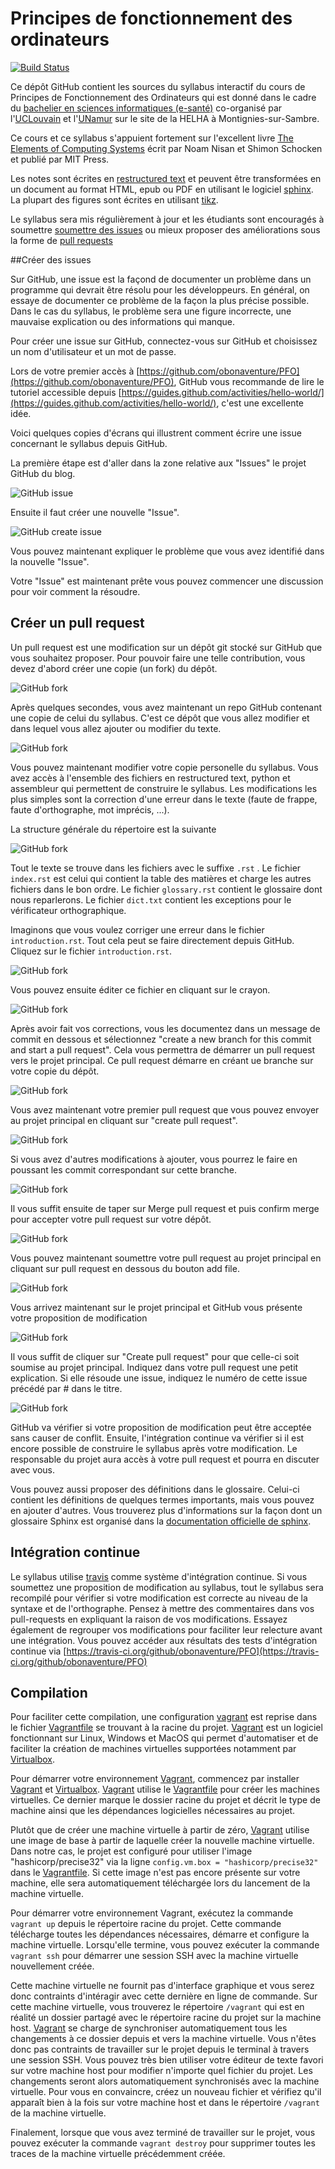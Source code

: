 # Principes de fonctionnement des ordinateurs

[![Build Status](https://travis-ci.org/obonaventure/PFO.svg?branch=master)](https://travis-ci.org/obonaventure/PFO.svg)

Ce dépôt GitHub contient les sources du syllabus interactif du cours de Principes de Fonctionnement des Ordinateurs qui est donné dans le cadre du [bachelier en sciences informatiques (e-santé)](https://uclouvain.be/bac-e-sante) co-organisé par l'[UCLouvain](https://uclouvain.be) et l'[UNamur](https://unamur.be) sur le site de la HELHA à Montignies-sur-Sambre.

Ce cours et ce syllabus s'appuient fortement sur l'excellent livre [The Elements of Computing Systems](https://www.nand2tetris.org) écrit par Noam Nisan et Shimon Schocken et publié par MIT Press.

Les notes sont écrites en [restructured text](http://docutils.sourceforge.net/rst.html) et peuvent être transformées en un document au format HTML, epub ou PDF en utilisant le logiciel [sphinx](https://sphinx-doc.org). La plupart des figures sont écrites en utilisant [tikz](https://pgf-tikz.github.io/pgf/pgfmanual.pdf). 

Le syllabus sera mis régulièrement à jour et les étudiants sont encouragés à soumettre [soumettre des issues](https://github.com/obonaventure/PFO/issues) ou mieux proposer des améliorations sous la forme de [pull requests](https://github.com/obonaventure/PFO/pulls)

##Créer des issues

Sur GitHub, une issue est la façond de documenter un problème dans un programme qui devrait être résolu pour les développeurs. En général, on essaye de documenter ce problème de la façon la plus précise possible. Dans le cas du syllabus, le problème sera une figure incorrecte, une mauvaise explication ou des informations qui manque. 

Pour créer une issue sur GitHub, connectez-vous sur GitHub et choisissez un
nom d'utilisateur et un mot de passe.

Lors de votre premier accès à [https://github.com/obonaventure/PFO](https://github.com/obonaventure/PFO), GitHub vous recommande de lire le tutoriel accessible depuis [https://guides.github.com/activities/hello-world/](https://guides.github.com/activities/hello-world/), c'est une excellente idée.

Voici quelques copies d'écrans qui illustrent comment écrire une issue concernant le syllabus depuis GitHub.

La première étape est d'aller dans la zone relative aux "Issues"
le projet GitHub du blog.

![GitHub issue](/images/github-issues.png)

Ensuite il faut créer une nouvelle "Issue".

![GitHub create issue](/images/github-create-issue.png)

Vous pouvez maintenant expliquer le problème que vous avez identifié dans la nouvelle "Issue".

Votre "Issue" est maintenant prête vous pouvez commencer une discussion pour
voir comment la résoudre. 

## Créer un pull request

Un pull request est une modification sur un dépôt git stocké sur GitHub que vous souhaitez proposer. Pour pouvoir faire une telle contribution, vous devez d'abord créer une copie (un fork) du dépôt.

![GitHub fork](/images/github-fork.png)

Après quelques secondes, vous avez maintenant un repo GitHub contenant
une copie de celui du syllabus. C'est ce dépôt que vous allez modifier et dans
lequel vous allez ajouter ou modifier du texte.

![GitHub fork](/images/github-fork-2.png)

Vous pouvez maintenant modifier votre copie personelle du syllabus. Vous avez accès à l'ensemble des fichiers en restructured text, python et assembleur qui permettent de construire le syllabus. Les modifications les plus simples sont la correction d'une erreur dans le texte (faute de frappe, faute d'orthographe, mot imprécis, ...). 

La structure générale du répertoire est la suivante

![GitHub fork](/images/github-rep.png)

Tout le texte se trouve dans les fichiers avec le suffixe ```.rst``` . Le fichier ```index.rst``` est celui qui contient la table des matières et charge les autres fichiers dans le bon ordre. Le fichier ```glossary.rst``` contient le glossaire dont nous reparlerons. Le fichier ```dict.txt``` contient les exceptions pour le vérificateur orthographique.

Imaginons que vous voulez corriger une erreur dans le fichier ```introduction.rst```. Tout cela peut se faire directement depuis GitHub. Cliquez sur le fichier ```introduction.rst```.

![GitHub fork](/images/github-intro.png)

Vous pouvez ensuite éditer ce fichier en cliquant sur le crayon.

![GitHub fork](/images/github-edit.png)

Après avoir fait vos corrections, vous les documentez dans un message de commit en dessous et sélectionnez "create a new branch for this commit and start a pull request". Cela vous permettra de démarrer un pull request vers le projet principal. Ce pull request démarre en créant ue branche sur votre copie du dépôt.

![GitHub fork](/images/github-commit.png)

Vous avez maintenant votre premier pull request que vous pouvez envoyer au projet principal en cliquant sur "create pull request".

![GitHub fork](/images/github-pr.png)

Si vous avez d'autres modifications à ajouter, vous pourrez le faire en poussant les commit correspondant sur cette branche.

![GitHub fork](/images/github-pr-2.png)


Il vous suffit ensuite de taper sur Merge pull request et puis confirm merge pour accepter votre pull request sur votre dépôt.

![GitHub fork](/images/github-pr-3.png)

Vous pouvez maintenant soumettre votre pull request au projet principal  en cliquant sur pull request en dessous du bouton add file. 


![GitHub fork](/images/github-submit-pr.png)

Vous arrivez maintenant sur le projet principal et GitHub vous présente votre proposition de modification

![GitHub fork](/images/github-submit-pr-2.png)

Il vous suffit de cliquer sur "Create pull request" pour que celle-ci soit soumise au projet principal. Indiquez dans votre pull request une petit explication. Si elle résoude une issue, indiquez le numéro de cette issue précédé par # dans le titre.

![GitHub fork](/images/github-submit-pr-3.png)

GitHub va vérifier si votre proposition de modification peut être acceptée sans causer de conflit. Ensuite, l'intégration continue va vérifier si il est encore possible de construire le syllabus après votre modification. Le responsable du projet aura accès à votre pull request et pourra en discuter avec vous.


Vous pouvez aussi proposer des définitions dans le glossaire. Celui-ci contient les définitions de quelques termes importants, mais vous pouvez en ajouter d'autres. Vous trouverez plus d'informations sur la façon dont un glossaire Sphinx est organisé dans la [documentation officielle de sphinx](https://www.sphinx-doc.org/en/master/glossary.html).



Intégration continue
--------------------

Le syllabus utilise [travis](https://travis-ci.com/) comme système d'intégration continue. Si vous soumettez une proposition de modification au syllabus, tout le syllabus sera recompilé pour vérifier si votre modification est correcte au niveau de la syntaxe et de l'orthographe. Pensez à mettre des commentaires dans vos pull-requests en expliquant la raison de vos modifications. Essayez également de regrouper vos modifications pour faciliter leur relecture avant une intégration. Vous pouvez accéder aux résultats des tests d'intégration continue via [https://travis-ci.org/github/obonaventure/PFO](https://travis-ci.org/github/obonaventure/PFO)




Compilation
-----------

Pour faciliter cette compilation, une configuration [vagrant](https://www.vagrantup.com) est reprise dans le fichier [Vagrantfile](https://github.com/obonaventure/SystemesInformatiques/tree/master/Vagrantfile) se trouvant à la racine du projet.  [Vagrant](https://www.vagrantup.com) est un logiciel fonctionnant sur Linux, Windows et MacOS qui permet d'automatiser et de faciliter la création de machines virtuelles supportées notamment par [Virtualbox](https://www.virtualbox.org).

Pour démarrer votre environnement [Vagrant](https://www.vagrantup.com), commencez par installer [Vagrant](https://www.vagrantup.com) et [Virtualbox](https://www.virtualbox.org). [Vagrant](https://www.vagrantup.com) utilise le [Vagrantfile](https://github.com/obonaventure/PFO/Vagrantfile) pour créer les machines virtuelles. Ce dernier marque le dossier racine du projet et décrit le type de machine ainsi que les dépendances logicielles nécessaires au projet.

Plutôt que de créer une machine virtuelle à partir de zéro, [Vagrant](https://www.vagrantup.com) utilise une image de base à partir de laquelle créer la nouvelle machine virtuelle. Dans notre cas, le projet est configuré pour utiliser l'image "hashicorp/precise32" via la ligne `config.vm.box = "hashicorp/precise32"` dans le [Vagrantfile](https://github.com/obonaventure/SystemesInformatiques/tree/master/Vagrantfile). Si cette image n'est pas encore présente sur votre machine, elle sera automatiquement téléchargée lors du lancement de la machine virtuelle.

Pour démarrer votre environnement Vagrant, exécutez la commande `vagrant up` depuis le répertoire racine du projet. Cette commande télécharge toutes les dépendances nécessaires, démarre et configure la machine virtuelle. Lorsqu'elle termine, vous pouvez exécuter la commande `vagrant ssh` pour démarrer une session SSH avec la machine virtuelle nouvellement créée.

Cette machine virtuelle ne fournit pas d'interface graphique et vous serez donc contraints d'intéragir avec cette dernière en ligne de commande. Sur cette machine virtuelle, vous trouverez le répertoire `/vagrant` qui est en réalité un dossier partagé avec le répertoire racine du projet sur la machine host. [Vagrant](https://www.vagrantup.com) se charge de synchroniser automatiquement tous les changements à ce dossier depuis et vers la machine virtuelle. Vous n'êtes donc pas contraints de travailler sur le projet depuis le terminal à travers une session SSH. Vous pouvez très bien utiliser votre éditeur de texte favori sur votre machine host pour modifier n'importe quel fichier du projet. Les changements seront alors automatiquement synchronisés avec la machine virtuelle. Pour vous en convaincre, créez un nouveau fichier et vérifiez qu'il apparaît bien à la fois sur votre machine host et dans le répertoire `/vagrant` de la machine virtuelle.

Finalement, lorsque que vous avez terminé de travailler sur le projet, vous pouvez exécuter la commande `vagrant destroy` pour supprimer toutes les traces de la machine virtuelle précédemment créée.
